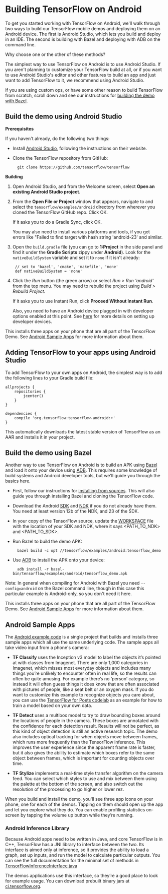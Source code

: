 
# Building TensorFlow on Android

To get you started working with TensorFlow on Android, we'll walk through two
ways to build our TensorFlow mobile demos and deploying them on an Android
device. The first is Android Studio, which lets you build and deploy in an
IDE. The second is building with Bazel and deploying with ADB on the command
line.

Why choose one or the other of these methods?

The simplest way to use TensorFlow on Android is to use Android Studio. If you
aren't planning to customize your TensorFlow build at all, or if you want to use
Android Studio's editor and other features to build an app and just want to add
TensorFlow to it, we recommend using Android Studio.

If you are using custom ops, or have some other reason to build TensorFlow from
scratch, scroll down and see our instructions
for [building the demo with Bazel](#build_the_demo_using_bazel).

## Build the demo using Android Studio

**Prerequisites**

If you haven't already, do the following two things:

- Install [Android Studio](https://developer.android.com/studio/index.html),
  following the instructions on their website.

- Clone the TensorFlow repository from GitHub:

        git clone https://github.com/tensorflow/tensorflow

**Building**

1. Open Android Studio, and from the Welcome screen, select **Open an existing
   Android Studio project**.

2. From the **Open File or Project** window that appears, navigate to and select
    the `tensorflow/examples/android` directory from wherever you cloned the
    TensorFlow GitHub repo.  Click OK.

    If it asks you to do a Gradle Sync, click OK.

    You may also need to install various platforms and tools, if you get
    errors like "Failed to find target with hash string 'android-23' and similar.

3. Open the `build.gradle` file (you can go to **1:Project** in the side panel
    and find it under the **Gradle Scripts** zippy under **Android**). Look for
    the `nativeBuildSystem` variable and set it to `none` if it isn't already:

        // set to 'bazel', 'cmake', 'makefile', 'none'
        def nativeBuildSystem = 'none'

4. Click the *Run* button (the green arrow) or select *Run > Run 'android'* from the
    top menu. You may need to rebuild the project using *Build > Rebuild Project*.

    If it asks you to use Instant Run, click **Proceed Without Instant Run**.

    Also, you need to have an Android device plugged in with developer options
    enabled at this
    point. See [here](https://developer.android.com/studio/run/device.html) for
    more details on setting up developer devices.

This installs three apps on your phone that are all part of the TensorFlow
Demo. See [Android Sample Apps](#android_sample_apps) for more information about
them.

## Adding TensorFlow to your apps using Android Studio

To add TensorFlow to your own apps on Android, the simplest way is to add the
following lines to your Gradle build file:

    allprojects {
        repositories {
            jcenter()
        }
	}

    dependencies {
        compile 'org.tensorflow:tensorflow-android:+'
    }

This automatically downloads the latest stable version of TensorFlow as an AAR
and installs it in your project.

## Build the demo using Bazel

Another way to use TensorFlow on Android is to build an APK
using [Bazel](https://bazel.build/) and load it onto your device
using [ADB](https://developer.android.com/studio/command-line/adb.html). This
requires some knowledge of build systems and Android developer tools, but we'll
guide you through the basics here.

- First, follow our instructions for
  <a href="http://www.tensorflow.org/install/source">installing from sources</a>.
  This will also guide you through installing Bazel and cloning the
  TensorFlow code.

- Download the Android [SDK](https://developer.android.com/studio/index.html)
  and [NDK](https://developer.android.com/ndk/downloads/index.html) if you do
  not already have them. You need at least version 12b of the NDK, and 23 of the
  SDK.

- In your copy of the TensorFlow source, update the
  [WORKSPACE](https://github.com/tensorflow/tensorflow/blob/master/WORKSPACE)
  file with the location of your SDK and NDK, where it says &lt;PATH_TO_NDK&gt;
  and &lt;PATH_TO_SDK&gt;.

- Run Bazel to build the demo APK:

        bazel build -c opt //tensorflow/examples/android:tensorflow_demo

- Use [ADB](https://developer.android.com/studio/command-line/adb.html#move) to
  install the APK onto your device:

        adb install -r bazel-bin/tensorflow/examples/android/tensorflow_demo.apk

Note: In general when compiling for Android with Bazel you need
`--config=android` on the Bazel command line, though in this case this
particular example is Android-only, so you don't need it here.

This installs three apps on your phone that are all part of the TensorFlow
Demo. See [Android Sample Apps](#android_sample_apps) for more information about
them.

## Android Sample Apps

The
[Android example code](https://www.tensorflow.org/code/tensorflow/examples/android/) is
a single project that builds and installs three sample apps which all use the
same underlying code. The sample apps all take video input from a phone's
camera:

- **TF Classify** uses the Inception v3 model to label the objects it’s pointed
  at with classes from Imagenet. There are only 1,000 categories in Imagenet,
  which misses most everyday objects and includes many things you’re unlikely to
  encounter often in real life, so the results can often be quite amusing. For
  example there’s no ‘person’ category, so instead it will often guess things it
  does know that are often associated with pictures of people, like a seat belt
  or an oxygen mask. If you do want to customize this example to recognize
  objects you care about, you can use
  the
  [TensorFlow for Poets codelab](https://codelabs.developers.google.com/codelabs/tensorflow-for-poets/index.html#0) as
  an example for how to train a model based on your own data.

- **TF Detect** uses a multibox model to try to draw bounding boxes around the
  locations of people in the camera. These boxes are annotated with the
  confidence for each detection result. Results will not be perfect, as this
  kind of object detection is still an active research topic.  The demo also
  includes optical tracking for when objects move between frames, which runs
  more frequently than the TensorFlow inference. This improves the user
  experience since the apparent frame rate is faster, but it also gives the
  ability to estimate which boxes refer to the same object between frames, which
  is important for counting objects over time.

- **TF Stylize** implements a real-time style transfer algorithm on the camera
  feed. You can select which styles to use and mix between them using the
  palette at the bottom of the screen, and also switch out the resolution of the
  processing to go higher or lower rez.

When you build and install the demo, you'll see three app icons on your phone,
one for each of the demos. Tapping on them should open up the app and let you
explore what they do. You can enable profiling statistics on-screen by tapping
the volume up button while they’re running.

### Android Inference Library

Because Android apps need to be written in Java, and core TensorFlow is in C++,
TensorFlow has a JNI library to interface between the two. Its interface is aimed
only at inference, so it provides the ability to load a graph, set up inputs,
and run the model to calculate particular outputs. You can see the full
documentation for the minimal set of methods in
[TensorFlowInferenceInterface.java](https://www.tensorflow.org/code/tensorflow/contrib/android/java/org/tensorflow/contrib/android/TensorFlowInferenceInterface.java)

The demos applications use this interface, so they’re a good place to look for
example usage. You can download prebuilt binary jars
at
[ci.tensorflow.org](https://ci.tensorflow.org/view/Nightly/job/nightly-android/).
